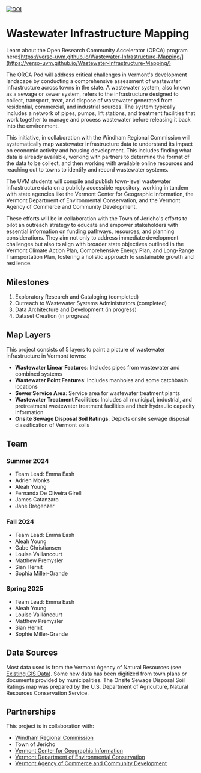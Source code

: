 [![DOI](https://zenodo.org/badge/764833070.svg)](https://zenodo.org/doi/10.5281/zenodo.11508708)

# Wastewater Infrastructure Mapping

Learn about the Open Research Community Accelerator (ORCA) program here:[https://verso-uvm.github.io/Wastewater-Infrastructure-Mapping/](https://verso-uvm.github.io/Wastewater-Infrastructure-Mapping/)

The ORCA Pod will address critical challenges in Vermont's development landscape by conducting a comprehensive assessment of wastewater infrastructure across towns in the state. A wastewater system, also known as a sewage or sewer system, refers to the infrastructure designed to collect, transport, treat, and dispose of wastewater generated from residential, commercial, and industrial sources. The system typically includes a network of pipes, pumps, lift stations, and treatment facilities that work together to manage and process wastewater before releasing it back into the environment.

This initiative, in collaboration with the Windham Regional Commission will systematically map wastewater infrastructure data to understand its impact on economic activity and housing development. This includes finding what data is already available, working with partners to determine the format of the data to be collect, and then working with available online resources and reaching out to towns to identify and record wastewater systems.

The UVM students will compile and publish town-level wastewater infrastructure data on a publicly accessible repository, working in tandem with state agencies like the Vermont Center for Geographic Information, the Vermont Department of Environmental Conservation, and the Vermont Agency of Commerce and Community Development. 

These efforts will be in collaboration with the Town of Jericho's efforts to pilot an outreach strategy to educate and empower stakeholders with essential information on funding pathways, resources, and planning considerations. They aim not only to address immediate development challenges but also to align with broader state objectives outlined in the Vermont Climate Action Plan, Comprehensive Energy Plan, and Long-Range Transportation Plan, fostering a holistic approach to sustainable growth and resilience.

## Milestones

1. Exploratory Research and Cataloging (completed)
2. Outreach to Wastewater Systems Administrators (completed)
3. Data Architecture and Development (in progress)
4. Dataset Creation (in progress)

## Map Layers

This project consists of 5 layers to paint a picture of wastewater infrastructure in Vermont towns:
- **Wastewater Linear Features**: Includes pipes from wastewater and combined systems
- **Wastewater Point Features**: Includes manholes and some catchbasin locations
- **Sewer Service Area**: Service area for wastewater treatment plants
- **Wastewater Treatment Facilities**: Includes all municipal, industrial, and pretreatment wastewater treatment facilities and their hydraulic capacity information
- **Onsite Sewage Disposal Soil Ratings**: Depicts onsite sewage disposal classification of Vermont soils

## Team
### Summer 2024
* Team Lead: Emma Eash
* Adrien Monks
* Aleah Young
* Fernanda De Oliveira Girelli
* James Catanzaro
* Jane Bregenzer

### Fall 2024
* Team Lead: Emma Eash
* Aleah Young
* Gabe Christiansen
* Louise Vaillancourt
* Matthew Premysler
* Sian Hernit
* Sophia Miller-Grande

### Spring 2025
* Team Lead: Emma Eash
* Aleah Young
* Louise Vaillancourt
* Matthew Premysler
* Sian Hernit
* Sophie Miller-Grande

## Data Sources

Most data used is from the Vermont Agency of Natural Resources (see [Existing GIS Data](https://github.com/VERSO-UVM/Wastewater-Infrastructure-Mapping/blob/main/ExistingGISData.md)). Some new data has been digitized from town plans or documents provided by municipalities. The Onsite Sewage Disposal Soil Ratings map was prepared by the U.S. Department of Agriculture, Natural Resources Conservation Service.

## Partnerships

This project is in collaboration with:

- [Windham Regional Commission](http://www.windhamregional.org/)
- Town of Jericho
- [Vermont Center for Geographic Information](https://vcgi.vermont.gov/)
- [Vermont Department of Environmental Conservation](https://dec.vermont.gov/)
- [Vermont Agency of Commerce and Community Development](https://accd.vermont.gov/)
